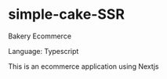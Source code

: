 # simple-cake-SSR
Bakery Ecommerce 

Language: Typescript

This is an ecommerce application using Nextjs
